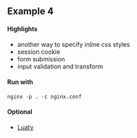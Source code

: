 ## Example 4


#### Highlights
- another way to specify inline css styles
- session cookie
- form submission
- input validation and transform


#### Run with
```
nginx -p . -c nginx.conf
```

#### Optional
- [Luaty](https://github.com/gnois/luaty)